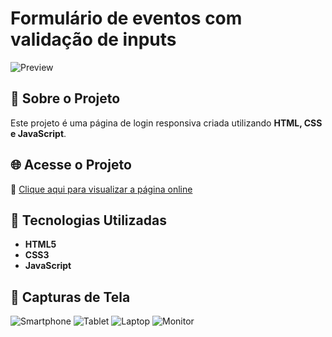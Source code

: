 # Formulário de eventos com validação de inputs

![Preview]()

## 📌 Sobre o Projeto
Este projeto é uma página de login responsiva criada utilizando **HTML, CSS e JavaScript**.

## 🌐 Acesse o Projeto
🔗 [Clique aqui para visualizar a página online]()

## 🚀 Tecnologias Utilizadas
- **HTML5**
- **CSS3**
- **JavaScript**

## 📸 Capturas de Tela

![Smartphone]()
![Tablet]()
![Laptop]()
![Monitor]()

